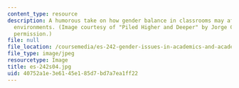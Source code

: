 ```yaml
---
content_type: resource
description: A humorous take on how gender balance in classrooms may affect learning
  environments. (Image courtesy of "Piled Higher and Deeper" by Jorge Cham. Used with
  permission.)
file: null
file_location: /coursemedia/es-242-gender-issues-in-academics-and-academia-spring-2004/40752a1e3e6145e185d7bd7a7ea1ff22_es-242s04.jpg
file_type: image/jpeg
resourcetype: Image
title: es-242s04.jpg
uid: 40752a1e-3e61-45e1-85d7-bd7a7ea1ff22
---
```


